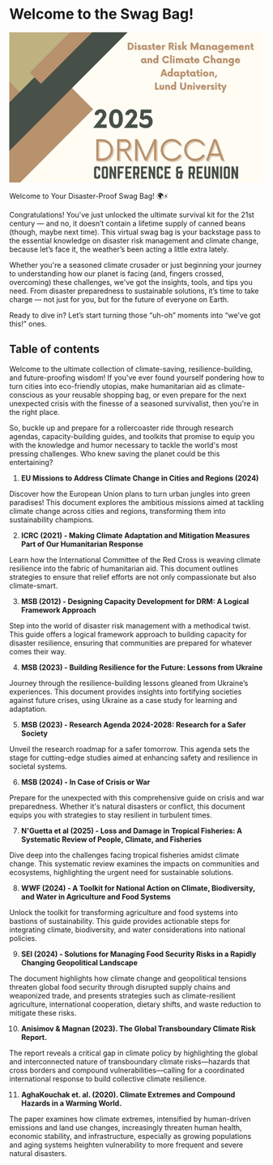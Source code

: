# Welcome to the Swag Bag!

![Header image](./media/headerimage.png)

Welcome to Your Disaster-Proof Swag Bag! 🌍⚡

Congratulations! You've just unlocked the ultimate survival kit for the 21st century — and no, it
doesn’t contain a lifetime supply of canned beans (though, maybe next time). This virtual swag bag is
your backstage pass to the essential knowledge on disaster risk management and climate change,
because let’s face it, the weather’s been acting a little extra lately.

Whether you're a seasoned climate crusader or just beginning your journey to understanding how our
planet is facing (and, fingers crossed, overcoming) these challenges, we've got the insights, tools, and
tips you need. From disaster preparedness to sustainable solutions, it’s time to take charge — not just
for you, but for the future of everyone on Earth.

Ready to dive in? Let’s start turning those “uh-oh” moments into “we’ve got this!” ones.

## Table of contents

Welcome to the ultimate collection of climate-saving, resilience-building, and future-proofing wisdom! If you've ever found
yourself pondering how to turn cities into eco-friendly utopias, make humanitarian aid as climate-conscious as your reusable
shopping bag, or even prepare for the next unexpected crisis with the finesse of a seasoned survivalist, then you're in the right
place.

So, buckle up and prepare for a rollercoaster ride through research agendas, capacity-building guides, and toolkits that promise
to equip you with the knowledge and humor necessary to tackle the world's most pressing challenges. Who knew saving the
planet could be this entertaining?

1. **EU Missions to Address Climate Change in Cities and Regions (2024)**

Discover how the European Union plans to turn urban jungles into green paradises! This document explores the ambitious missions
aimed at tackling climate change across cities and regions, transforming them into sustainability champions.

2. **ICRC (2021) - Making Climate Adaptation and Mitigation Measures Part of Our Humanitarian Response**

Learn how the International Committee of the Red Cross is weaving climate resilience into the fabric of humanitarian aid. This
document outlines strategies to ensure that relief efforts are not only compassionate but also climate-smart.

3. **MSB (2012) - Designing Capacity Development for DRM: A Logical Framework Approach**

Step into the world of disaster risk management with a methodical twist. This guide offers a logical framework approach to building
capacity for disaster resilience, ensuring that communities are prepared for whatever comes their way.

4. **MSB (2023) - Building Resilience for the Future: Lessons from Ukraine**

Journey through the resilience-building lessons gleaned from Ukraine’s experiences. This document provides insights into
fortifying societies against future crises, using Ukraine as a case study for learning and adaptation.

5. **MSB (2023) - Research Agenda 2024-2028: Research for a Safer Society**

Unveil the research roadmap for a safer tomorrow. This agenda sets the stage for cutting-edge studies aimed at enhancing safety
and resilience in societal systems.

6. **MSB (2024) - In Case of Crisis or War**

Prepare for the unexpected with this comprehensive guide on crisis and war preparedness. Whether it's natural disasters or
conflict, this document equips you with strategies to stay resilient in turbulent times.

7. **N'Guetta et al (2025) - Loss and Damage in Tropical Fisheries: A Systematic Review of People, Climate, and Fisheries**

Dive deep into the challenges facing tropical fisheries amidst climate change. This systematic review examines the impacts on
communities and ecosystems, highlighting the urgent need for sustainable solutions.

8. **WWF (2024) - A Toolkit for National Action on Climate, Biodiversity, and Water in Agriculture and Food Systems**

Unlock the toolkit for transforming agriculture and food systems into bastions of sustainability. This guide provides actionable
steps for integrating climate, biodiversity, and water considerations into national policies.

9. **SEI (2024) - Solutions for Managing Food Security Risks in a Rapidly Changing Geopolitical Landscape**

The document highlights how climate change and geopolitical tensions threaten global food security through disrupted supply
chains and weaponized trade, and presents strategies such as climate-resilient agriculture, international cooperation, dietary
shifts, and waste reduction to mitigate these risks.

10. **Anisimov & Magnan (2023). The Global Transboundary Climate Risk Report.**

The report reveals a critical gap in climate policy by highlighting the global and interconnected nature of transboundary climate
risks—hazards that cross borders and compound vulnerabilities—calling for a coordinated international response to build
collective climate resilience.

11. **AghaKouchak et. al. (2020). Climate Extremes and Compound Hazards in a Warming World.**

The paper examines how climate extremes, intensified by human-driven emissions and land use changes, increasingly threaten
human health, economic stability, and infrastructure, especially as growing populations and aging systems heighten vulnerability
to more frequent and severe natural disasters.

